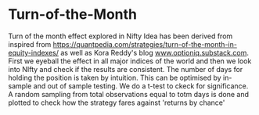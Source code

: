 # Turn-of-the-Month
Turn of the month effect explored in Nifty 
Idea has been derived from inspired from https://quantpedia.com/strategies/turn-of-the-month-in-equity-indexes/ as well as Kora Reddy's blog www.optioniq.substack.com.
First we eyeball the effect in all major indices of the world and then we look into NIfty and check if the results are consistent.
The number of days for holding the position is taken by intuition. This can be optimised by in-sample and out of sample testing.
 We do a t-test to ckeck for significance.
A random sampling from total observations equal to totm days is done and plotted to check how the strategy fares against 'returns by chance'
